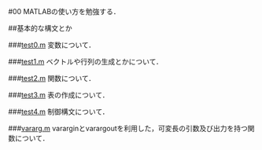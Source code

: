 #00
MATLABの使い方を勉強する．

##基本的な構文とか

###[test0.m](/6314089/00/test0.md)
変数について．

###[test1.m](/6314089/00/test1.md)
ベクトルや行列の生成とかについて．

###[test2.m](/6314089/00/test2.md)
関数について．

###[test3.m](/6314089/00/test3.md)
表の作成について．

###[test4.m](/6314089/00/test4.md)
制御構文について．

###[vararg.m](/6314089/00/vararg.md)
vararginとvarargoutを利用した，可変長の引数及び出力を持つ関数について．

